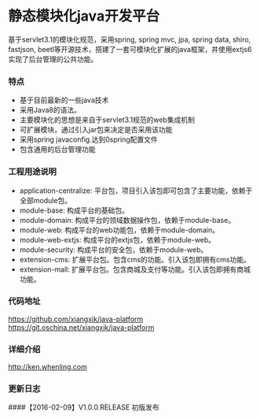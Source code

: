 # 静态模块化java开发平台
基于servlet3.1的模块化规范，采用spring, spring mvc, jpa, spring data, shiro, fastjson, beetl等开源技术，搭建了一套可模块化扩展的java框架，并使用extjs6实现了后台管理的公共功能。

### 特点
* 基于目前最新的一些java技术
* 采用Java8的语法。
* 主要模块化的思想是来自于servlet3.1规范的web集成机制
* 可扩展模块，通过引入jar包来决定是否采用该功能
* 采用spring javaconfig.达到0spring配置文件
* 包含通用的后台管理功能

### 工程用途说明
* application-centralize: 平台包，项目引入该包即可包含了主要功能，依赖于全部module包。
* module-base: 构成平台的基础包。
* module-domain: 构成平台的领域数据操作包，依赖于module-base。
* module-web: 构成平台的web功能包，依赖于module-domain。
* module-web-extjs: 构成平台的extjs包，依赖于module-web。
* module-security: 构成平台的安全包，依赖于module-web。
* extension-cms: 扩展平台包。包含cms的功能。引入该包即拥有cms功能。
* extension-mall: 扩展平台包。包含商城及支付等功能。引入该包即拥有商城功能。

### 代码地址
https://github.com/xiangxik/java-platform
https://git.oschina.net/xiangxik/java-platform

### 详细介绍
http://ken.whenling.com

### 更新日志
####【2016-02-09】V1.0.0.RELEASE
初版发布